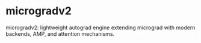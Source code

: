 # microgradv2
microgradv2: lightweight autograd engine extending micrograd with modern backends, AMP, and attention mechanisms.
